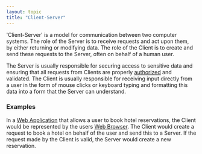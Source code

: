 ```yaml
---
layout: topic
title: "Client-Server"
---
```


'Client-Server' is a model for communication between two computer systems. The role of the Server is to receive requests and act upon them, by either returning or modifying data. The role of the Client is to create and send these requests to the Server, often on behalf of a human user.

The Server is usually responsible for securing access to sensitive data and ensuring that all requests from Clients are properly [authorized](authorization) and validated. The Client is usually responsible for receiving input directly from a user in the form of mouse clicks or keyboard typing and formatting this data into a form that the Server can understand.

### Examples
In a [Web Application](web-application) that allows a user to book hotel reservations, the Client would be represented by the users [Web Browser](browser). The Client would create a request to book a hotel on behalf of the user and send this to a Server. If the request made by the Client is valid, the Server would create a new reservation.